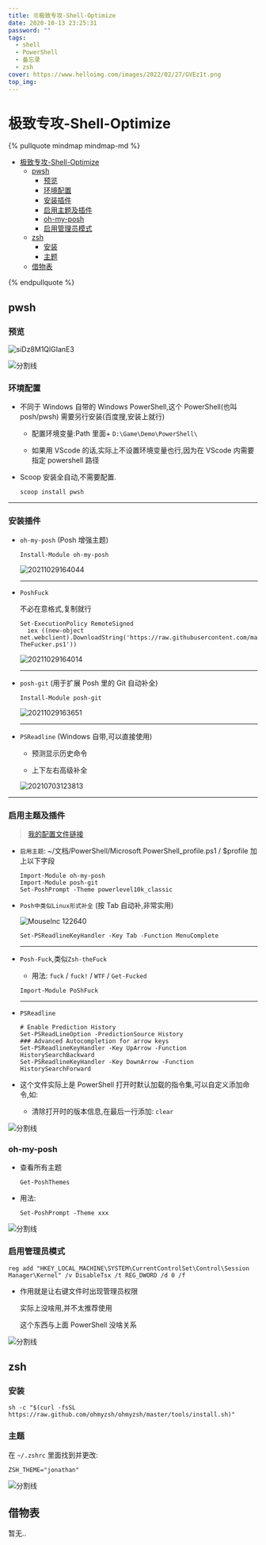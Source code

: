 ```yaml
---
title: 🉑极致专攻-Shell-Optimize
date: 2020-10-13 23:25:31
password: ""
tags:
  - shell
  - PowerShell
  - 备忘录
  - zsh
cover: https://www.helloimg.com/images/2022/02/27/GVEz1t.png
top_img:
---
```


# 极致专攻-Shell-Optimize

<!--
 * @Author: Weidows
 * @LastEditors: Weidows
 * @LastEditTime: 2022-08-13 14:54:47
 * @FilePath: \Blog-private\source\_posts\experience\shell\optimize.md
-->

{% pullquote mindmap mindmap-md %}

- [极致专攻-Shell-Optimize](#极致专攻-shell-optimize)
  - [pwsh](#pwsh)
    - [预览](#预览)
    - [环境配置](#环境配置)
    - [安装插件](#安装插件)
    - [启用主题及插件](#启用主题及插件)
    - [oh-my-posh](#oh-my-posh)
    - [启用管理员模式](#启用管理员模式)
  - [zsh](#zsh)
    - [安装](#安装)
    - [主题](#主题)
  - [借物表](#借物表)

{% endpullquote %}

## pwsh

### 预览

![siDz8M1QlGIanE3](https://www.helloimg.com/images/2022/02/27/GV3nLD.png)

<a>![分割线](https://www.helloimg.com/images/2022/07/01/ZM0SoX.png)</a>

### 环境配置

- 不同于 Windows 自带的 Windows PowerShell,这个 PowerShell(也叫 posh/pwsh) 需要另行安装(百度搜,安装上就行)

  - 配置环境变量:Path 里面+ `D:\Game\Demo\PowerShell\`

  - 如果用 VScode 的话,实际上不设置环境变量也行,因为在 VScode 内需要指定 powershell 路径

- Scoop 安装全自动,不需要配置.

  ```
  scoop install pwsh
  ```

---

### 安装插件

- `oh-my-posh` (Posh 增强主题)

  ```
  Install-Module oh-my-posh
  ```

  <img src="https://www.helloimg.com/images/2022/02/27/GVFbWK.png" alt="20211029164044" />

  ***

- `PoshFuck`

  不必在意格式,复制就行

  ```
  Set-ExecutionPolicy RemoteSigned
    iex ((new-object net.webclient).DownloadString('https://raw.githubusercontent.com/mattparkes/PoShFuck/master/Install-TheFucker.ps1'))
  ```

  <img src="https://www.helloimg.com/images/2022/02/27/GVA1AR.png" alt="20211029164014" />

  ***

- `posh-git` (用于扩展 Posh 里的 Git 自动补全)

  ```
  Install-Module posh-git
  ```

  <img src="https://www.helloimg.com/images/2022/02/27/GVP41Y.png" alt="20211029163651" />

  ***

- `PSReadline` (Windows 自带,可以直接使用)

  - 预测显示历史命令

  - 上下左右高级补全

  <img src="https://www.helloimg.com/images/2022/02/27/GVLnS6.png" alt="20210703123813" />

---

### 启用主题及插件

> [我的配置文件链接](https://github.com/Weidows-projects/Programming-Configuration/blob/master/others/PowerShell/Microsoft.PowerShell_profile.ps1)

- `启用主题`: ~/文档/PowerShell/Microsoft.PowerShell_profile.ps1 / $profile 加上以下字段

  ```
  Import-Module oh-my-posh
  Import-Module posh-git
  Set-PoshPrompt -Theme powerlevel10k_classic
  ```

- `Posh中类似Linux形式补全` (按 Tab 自动补,非常实用)

  <img src="https://www.helloimg.com/images/2022/02/27/GVLO2m.png" alt="MouseInc 122640" />

  ```
  Set-PSReadlineKeyHandler -Key Tab -Function MenuComplete
  ```

  ***

- `Posh-Fuck`,类似`Zsh-theFuck`

  - 用法: `fuck` / `fuck!` / `WTF` / `Get-Fucked`

  ```
  Import-Module PoShFuck
  ```

  ***

- `PSReadline`

  ```
  # Enable Prediction History
  Set-PSReadLineOption -PredictionSource History
  ### Advanced Autocompletion for arrow keys
  Set-PSReadlineKeyHandler -Key UpArrow -Function HistorySearchBackward
  Set-PSReadlineKeyHandler -Key DownArrow -Function HistorySearchForward
  ```

- 这个文件实际上是 PowerShell 打开时默认加载的指令集,可以自定义添加命令,如:

  - 清除打开时的版本信息,在最后一行添加: `clear`

<a>![分割线](https://www.helloimg.com/images/2022/07/01/ZM0SoX.png)</a>

### oh-my-posh

- 查看所有主题

  ```shell
  Get-PoshThemes
  ```

- 用法:

  ```shell
  Set-PoshPrompt -Theme xxx
  ```

<a>![分割线](https://www.helloimg.com/images/2022/07/01/ZM0SoX.png)</a>

### 启用管理员模式

```
reg add "HKEY_LOCAL_MACHINE\SYSTEM\CurrentControlSet\Control\Session Manager\Kernel" /v DisableTsx /t REG_DWORD /d 0 /f
```

- 作用就是让右键文件时出现管理员权限

  实际上没啥用,并不太推荐使用

  这个东西与上面 PowerShell 没啥关系

<a>![分割线](https://www.helloimg.com/images/2022/07/01/ZM0SoX.png)</a>

## zsh

### 安装

```
sh -c "$(curl -fsSL https://raw.github.com/ohmyzsh/ohmyzsh/master/tools/install.sh)"
```

### 主题

在 `~/.zshrc` 里面找到并更改:

```
ZSH_THEME="jonathan"
```

<a>![分割线](https://www.helloimg.com/images/2022/07/01/ZM0SoX.png)</a>

## 借物表

暂无..
